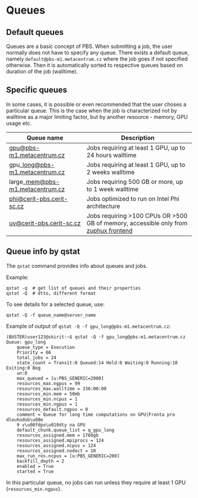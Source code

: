 # Queues

## Default queues

Queues are a basic concept of PBS. When submitting a job, the user normally does not have to specify any queue. There exists a default queue, namely `default@pbs-m1.metacentrum.cz` where the job goes if not specified otherwise. Then it is automatically sorted to respective queues based on duration of the job (walltime).

## Specific queues

In some cases, it is possible or even recommended that the user choses a particular queue. This is the case when the job is characterized not by walltime as a major limiting factor, but by another resource - memory, GPU usage etc.

| Queue name | Description |
|------------|-------------|
| gpu@pbs-m1.metacentrum.cz  | Jobs requiring at least 1 GPU, up to 24 hours walltime |
| gpu\_long@pbs-m1.metacentrum.cz | Jobs requiring at least 1 GPU, up to 2 weeks walltime |
| large\_mem@pbs-m1.metacentrum.cz | Jobs requiring 500 GB or more, up to 1 week walltime |
| phi@cerit-pbs.cerit-sc.cz | Jobs optimized to run on Intel Phi architecture |
| [uv@cerit-pbs.cerit-sc.cz](https://metavo.metacentrum.cz/pbsmon2/queue/uv@cerit-pbs.cerit-sc.cz) | Jobs requiring >100 CPUs OR >500 GB of memory, accessible only from [zuphux frontend](../../computing/frontends) |

## Queue info by qstat

The `qstat` command provides info about queues and jobs.

Example:

    qstat -q  # get list of queues and their properties 
    qstat -Q  # dtto, different format

To see details for a selected queue, use:

    qstat -Q -f queue_name@server_name

Example of output of `qstat -Q -f gpu_long@pbs-m1.metacentrum.cz`:

    (BUSTER)user123@skirit:~$ qstat -Q -f gpu_long@pbs-m1.metacentrum.cz
    Queue: gpu_long
        queue_type = Execution
        Priority = 66
        total_jobs = 24
        state_count = Transit:0 Queued:14 Held:0 Waiting:0 Running:10 Exiting:0 Beg
    	un:0 
        max_queued = [u:PBS_GENERIC=2000]
        resources_max.ngpus = 99
        resources_max.walltime = 336:00:00
        resources_min.mem = 50mb
        resources_min.ncpus = 1
        resources_min.ngpus = 1
        resources_default.ngpus = 0
        comment = Queue for long time computations on GPU|Fronta pro dlouhodob\u00e
    	9 v\u00fdpo\u010dty na GPU
        default_chunk.queue_list = q_gpu_long
        resources_assigned.mem = 1760gb
        resources_assigned.mpiprocs = 124
        resources_assigned.ncpus = 124
        resources_assigned.nodect = 10
        max_run_res.ncpus = [u:PBS_GENERIC=200]
        backfill_depth = 2
        enabled = True
        started = True

In this particular queue, no jobs can run unless they require at least 1 GPU (`resources_min.ngpus`).

